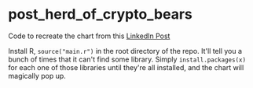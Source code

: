 # post_herd_of_crypto_bears
Code to recreate the chart from this [LinkedIn Post](https://www.linkedin.com/feed/update/urn:li:activity:7017956554112917504?utm_source=share&utm_medium=member_desktop)

Install R, `source("main.r")` in the root directory of the repo. It'll tell you a bunch of times that it can't find some library. Simply `install.packages(x)` for each one of those libraries until they're all installed, and the chart will magically pop up. 

